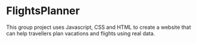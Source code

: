 # FlightsPlanner
This group project uses Javascript, CSS and HTML to create a website that can help travellers plan vacations and flights using real data. 
